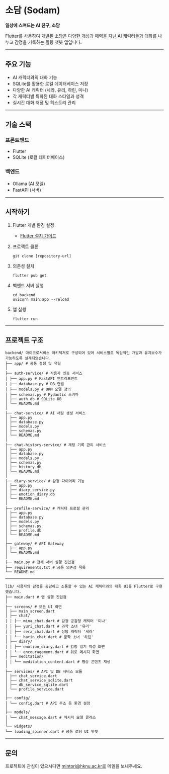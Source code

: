 # 소담 (Sodam)

**일상에 스며드는 AI 친구, 소담**

Flutter를 사용하여 개발된 소담은 다양한 개성과 매력을 지닌 AI 캐릭터들과 대화를 나누고 감정을 기록하는 힐링 챗봇 앱입니다.

---

## 주요 기능

- AI 캐릭터와의 대화 기능
- SQLite를 활용한 로컬 데이터베이스 저장
- 다양한 AI 캐릭터 (세라, 유리, 하린, 미나)
- 각 캐릭터별 특화된 대화 스타일과 성격
- 실시간 대화 저장 및 히스토리 관리

---

## 기술 스택

### 프론트엔드
- Flutter
- SQLite (로컬 데이터베이스)

### 백엔드
- Ollama (AI 모델)
- FastAPI (서버)

---

## 시작하기

1. Flutter 개발 환경 설정
   - [Flutter 설치 가이드](https://docs.flutter.dev/get-started/install)

2. 프로젝트 클론
   ```
   git clone [repository-url]
   ```

3. 의존성 설치
   ```
   flutter pub get
   ```

4. 백엔드 서버 실행
   ```
   cd backend
   uvicorn main:app --reload
   ```

5. 앱 실행
   ```
   flutter run
   ```

---

## 프로젝트 구조

```plaintext
backend/ 마이크로서비스 아키텍처로 구성되어 있어 서비스별로 독립적인 개발과 유지보수가 가능하도록 설계되었습니다.
├── app/ # 공통 설정 및 유틸
│
├── auth-service/ # 사용자 인증 서비스
│ ├── app.py # FastAPI 엔트리포인트
│ ├── database.py # DB 연결
│ ├── models.py # ORM 모델 정의
│ ├── schemas.py # Pydantic 스키마
│ ├── auth.db # SQLite DB
│ └── README.md
│
├── chat-service/ # AI 채팅 생성 서비스
│ ├── app.py
│ ├── database.py
│ ├── models.py
│ ├── schemas.py
│ └── README.md
│
├── chat-history-service/ # 채팅 기록 관리 서비스
│ ├── app.py
│ ├── database.py
│ ├── models.py
│ ├── schemas.py
│ ├── history.db
│ └── README.md
│
├── diary-service/ # 감정 다이어리 기능
│ ├── app.py
│ ├── diary_service.py
│ ├── emotion_diary.db
│ └── README.md
│
├── profile-service/ # 캐릭터 프로필 관리
│ ├── app.py
│ ├── database.py
│ ├── models.py
│ ├── schemas.py
│ ├── profile.db
│ └── README.md
│
├── gateway/ # API Gateway
│ ├── app.py
│ └── README.md
│
├── main.py # 전체 서버 실행 진입점
├── requirements.txt # 공통 의존성 목록
└── README.md
```
---
```plaintext
lib/ 사용자의 감정을 공감하고 소통할 수 있는 AI 캐릭터와의 대화 UI를 Flutter로 구현했습니다.
├── main.dart # 앱 실행 진입점
│
├── screens/ # 모든 UI 화면
│ ├── main_screen.dart
│ ├── chat/
│ │ ├── mina_chat.dart # 감정 공감형 캐릭터 '미나'
│ │ ├── yuri_chat.dart # 과학 소녀 '유리'
│ │ ├── sera_chat.dart # 상담 캐릭터 '세라'
│ │ └── harin_chat.dart # 문학 소녀 '하린'
│ ├── diary/
│ │ ├── emotion_diary.dart # 감정 일기 작성 화면
│ │ └── encouragement.dart # 위로 메시지 화면
│ ├── meditation/
│ │ └── meditation_content.dart # 명상 콘텐츠 재생
│
├── services/ # API 및 DB 서비스 모듈
│ ├── chat_service.dart
│ ├── chat_service_sqlite.dart
│ ├── db_service_sqlite.dart
│ └── profile_service.dart
│
├── config/
│ └── config.dart # API 주소 등 환경 설정
│
├── models/
│ └── chat_message.dart # 메시지 모델 클래스
│
└── widgets/
└── loading_spinner.dart # 공통 로딩 UI 위젯
```
---

## 문의

프로젝트에 관심이 있으시다면 mintori@hknu.ac.kr로 메일을 보내주세요.
